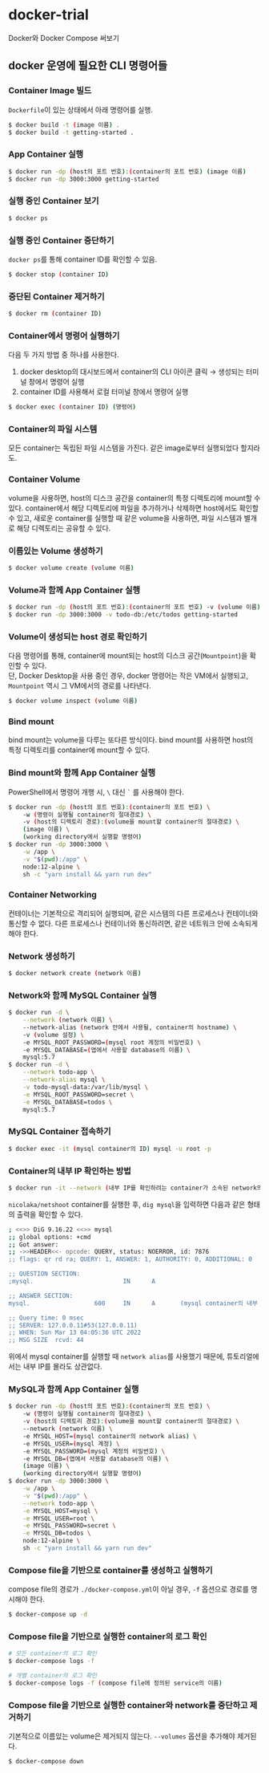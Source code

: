 # docker-trial
Docker와 Docker Compose 써보기

## docker 운영에 필요한 CLI 명령어들

### Container Image 빌드

`Dockerfile`이 있는 상태에서 아래 명령어를 실행.

```bash
$ docker build -t (image 이름) .
$ docker build -t getting-started .
```

### App Container 실행

```bash
$ docker run -dp (host의 포트 번호):(container의 포트 번호) (image 이름)
$ docker run -dp 3000:3000 getting-started
```

### 실행 중인 Container 보기

```bash
$ docker ps
```

### 실행 중인 Container 중단하기

`docker ps`를 통해 container ID를 확인할 수 있음.

```bash
$ docker stop (container ID)
```

### 중단된 Container 제거하기

```bash
$ docker rm (container ID)
```

### Container에서 명령어 실행하기

다음 두 가지 방법 중 하나를 사용한다.

1. docker desktop의 대시보드에서 container의 CLI 아이콘 클릭 &rarr; 생성되는 터미널 창에서 명령어 실행
2. container ID를 사용해서 로컬 터미널 창에서 명령어 실행

```bash
$ docker exec (container ID) (명령어)
```

### Container의 파일 시스템

모든 container는 독립된 파일 시스템을 가진다. 같은 image로부터 실행되었다 할지라도.

### Container Volume

volume을 사용하면, host의 디스크 공간을 container의 특정 디렉토리에 mount할 수 있다. container에서 해당 디렉토리에 파일을 추가하거나 삭제하면 host에서도 확인할 수 있고, 새로운 container를 실행할 때 같은 volume을 사용하면, 파일 시스템과 별개로 해당 디렉토리는 공유할 수 있다.

### 이름있는 Volume 생성하기

```bash
$ docker volume create (volume 이름)
```

### Volume과 함께 App Container 실행

```bash
$ docker run -dp (host의 포트 번호):(container의 포트 번호) -v (volume 이름):(volume을 mount할 container의 절대경로) (image 이름)
$ docker run -dp 3000:3000 -v todo-db:/etc/todos getting-started
```

### Volume이 생성되는 host 경로 확인하기

다음 명령어를 통해, container에 mount되는 host의 디스크 공간(`Mountpoint`)을 확인할 수 있다.\
단, Docker Desktop을 사용 중인 경우, docker 명령어는 작은 VM에서 실행되고, `Mountpoint` 역시 그 VM에서의 경로를 나타낸다.

```bash
$ docker volume inspect (volume 이름)
```

### Bind mount

bind mount는 volume을 다루는 또다른 방식이다. bind mount를 사용하면 host의 특정 디렉토리를 container에 mount할 수 있다.

### Bind mount와 함께 App Container 실행

PowerShell에서 명령어 개행 시, `\` 대신 `` ` `` 를 사용해야 한다.

```bash
$ docker run -dp (host의 포트 번호):(container의 포트 번호) \
    -w (명령이 실행될 container의 절대경로) \
    -v (host의 디렉토리 경로):(volume을 mount할 container의 절대경로) \
    (image 이름) \
    (working directory에서 실행할 명령어)
$ docker run -dp 3000:3000 \
    -w /app \
    -v "$(pwd):/app" \
    node:12-alpine \
    sh -c "yarn install && yarn run dev"
```

### Container Networking

컨테이너는 기본적으로 격리되어 실행되며, 같은 시스템의 다른 프로세스나 컨테이너와 통신할 수 없다. 다른 프로세스나 컨테이너와 통신하려면, 같은 네트워크 안에 소속되게 해야 한다.

### Network 생성하기

```bash
$ docker network create (network 이름)
```

### Network와 함께 MySQL Container 실행

```bash
$ docker run -d \
    --network (network 이름) \
    --network-alias (network 안에서 사용될, container의 hostname) \
    -v (volume 설정) \
    -e MYSQL_ROOT_PASSWORD=(mysql root 계정의 비밀번호) \
    -e MYSQL_DATABASE=(앱에서 사용할 database의 이름) \
    mysql:5.7
$ docker run -d \
    --network todo-app \
    --network-alias mysql \
    -v todo-mysql-data:/var/lib/mysql \
    -e MYSQL_ROOT_PASSWORD=secret \
    -e MYSQL_DATABASE=todos \
    mysql:5.7
```

### MySQL Container 접속하기

```bash
$ docker exec -it (mysql container의 ID) mysql -u root -p
```

### Container의 내부 IP 확인하는 방법

```bash
$ docker run -it --network (내부 IP를 확인하려는 container가 소속된 network의 이름) nicolaka/netshoot
```

`nicolaka/netshoot` container를 실행한 후, `dig mysql`을 입력하면 다음과 같은 형태의 출력을 확인할 수 있다.

```bash
; <<>> DiG 9.16.22 <<>> mysql
;; global options: +cmd
;; Got answer:
;; ->>HEADER<<- opcode: QUERY, status: NOERROR, id: 7876
;; flags: qr rd ra; QUERY: 1, ANSWER: 1, AUTHORITY: 0, ADDITIONAL: 0

;; QUESTION SECTION:
;mysql.                         IN      A

;; ANSWER SECTION:
mysql.                  600     IN      A       (mysql container의 내부 IP)

;; Query time: 0 msec
;; SERVER: 127.0.0.11#53(127.0.0.11)
;; WHEN: Sun Mar 13 04:05:36 UTC 2022
;; MSG SIZE  rcvd: 44
```

위에서 mysql container를 실행할 때 `network alias`를 사용했기 때문에, 튜토리얼에서는 내부 IP를 몰라도 상관없다.

### MySQL과 함께 App Container 실행

```bash
$ docker run -dp (host의 포트 번호):(container의 포트 번호) \
    -w (명령이 실행될 container의 절대경로) \
    -v (host의 디렉토리 경로):(volume을 mount할 container의 절대경로) \
    --network (network 이름) \
    -e MYSQL_HOST=(mysql container의 network alias) \
    -e MYSQL_USER=(mysql 계정) \
    -e MYSQL_PASSWORD=(mysql 계정의 비밀번호) \
    -e MYSQL_DB=(앱에서 사용할 database의 이름) \
    (image 이름) \
    (working directory에서 실행할 명령어)
$ docker run -dp 3000:3000 \
    -w /app \
    -v "$(pwd):/app" \
    --network todo-app \
    -e MYSQL_HOST=mysql \
    -e MYSQL_USER=root \
    -e MYSQL_PASSWORD=secret \
    -e MYSQL_DB=todos \
    node:12-alpine \
    sh -c "yarn install && yarn run dev"
```

### Compose file을 기반으로 container를 생성하고 실행하기

compose file의 경로가 `./docker-compose.yml`이 아닐 경우, `-f` 옵션으로 경로를 명시해야 한다.

```bash
$ docker-compose up -d
```

### Compose file을 기반으로 실행한 container의 로그 확인

```bash
# 모든 container의 로그 확인
$ docker-compose logs -f

# 개별 container의 로그 확인
$ docker-compose logs -f (compose file에 정의된 service의 이름)
```

### Compose file을 기반으로 실행한 container와 network를 중단하고 제거하기

기본적으로 이름있는 volume은 제거되지 않는다. `--volumes` 옵션을 추가해야 제거된다.

```bash
$ docker-compose down
```
